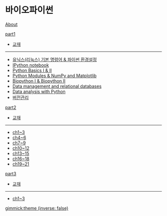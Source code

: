 # 바이오파이썬

[About](doc/intro.md)

[part1]()

  * [교재](doc/part1/intro.md)
  ----------
  * [유닉스(리눅스) 기본 명령어 & 파이썬 환경설정](doc/part1/d01.md)
  * [IPython notebook](doc/part1/d02.md)
  * [Python Basics I & II](doc/part1/d03.md)
  * [Python Modules & NumPy and Matplotlib](doc/part1/d04.md)
  * [Biopython I & Biopython II](doc/part1/d05.md)
  * [Data  management and relational databases](doc/part1/d06.md)
  * [Data analysis with Python](doc/part1/d07.md)
  * [버전관리](doc/part1/d08.md)

[part2]()

  * [교재](doc/part2/intro.md)
  -----------
  * [ch1~3](doc/part2/d01.md)
  * [ch4~6](doc/part2/d02.md)
  * [ch7~9](doc/part2/d03.md)
  * [ch10~12](doc/part2/d04.md)
  * [ch13~15](doc/part2/d05.md)
  * [ch16~18](doc/part2/d06.md)
  * [ch19~21](doc/part2/d07.md)

[part3]()

  * [교재](doc/part3/intro.md)
  -----------
  * [ch1~3](doc/part3/d01.md)


[gimmick:theme (inverse: false)](cerulean)
